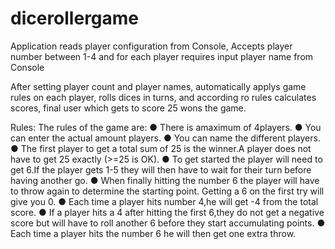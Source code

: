 # dicerollergame

Application reads player configuration from Console,
Accepts player number between 1-4
and for each player requires input player name from Console

After setting player count and player names, automatically applys game rules 
on each player, rolls dices in turns, and according ro rules calculates scores,
final user which gets to score 25 wons the game. 

Rules:
The rules of the game are:
● There is amaximum of 4players.
● You can enter the actual amount players.
● You can name the different players.
● The first player to get a total sum of 25 is the winner.A player
does not have to get 25 exactly (>=25 is OK).
● To get started the player will need to get 6.If the player gets
1-5 they will then have to wait for their turn before having
another go.
● When finally hitting the number 6 the player will have to throw
again to determine the starting point. Getting a 6 on the first
try will give you 0.
● Each time a player hits number 4,he will get -4 from the total
score.
● If a player hits a 4 after hitting the first 6,they do not get a
     negative score but will have to roll another 6 before they start
accumulating points.
● Each time a player hits the number 6 he will then get one extra
throw.